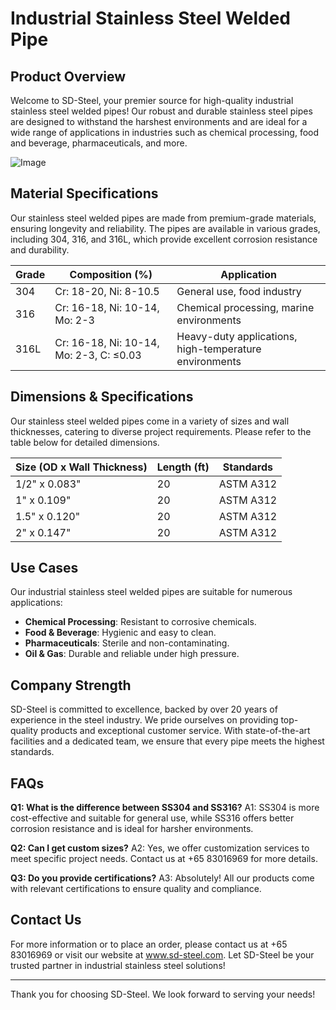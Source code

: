 # Industrial Stainless Steel Welded Pipe

## Product Overview
Welcome to SD-Steel, your premier source for high-quality industrial stainless steel welded pipes! Our robust and durable stainless steel pipes are designed to withstand the harshest environments and are ideal for a wide range of applications in industries such as chemical processing, food and beverage, pharmaceuticals, and more.

![Image](https://github.com/user-attachments/assets/2567258e-e124-4816-932d-1809bd27ef0b)

## Material Specifications
Our stainless steel welded pipes are made from premium-grade materials, ensuring longevity and reliability. The pipes are available in various grades, including 304, 316, and 316L, which provide excellent corrosion resistance and durability.

| Grade | Composition (%) | Application |
|-------|-----------------|-------------|
| 304   | Cr: 18-20, Ni: 8-10.5 | General use, food industry |
| 316   | Cr: 16-18, Ni: 10-14, Mo: 2-3 | Chemical processing, marine environments |
| 316L  | Cr: 16-18, Ni: 10-14, Mo: 2-3, C: ≤0.03 | Heavy-duty applications, high-temperature environments |

## Dimensions & Specifications
Our stainless steel welded pipes come in a variety of sizes and wall thicknesses, catering to diverse project requirements. Please refer to the table below for detailed dimensions.

| Size (OD x Wall Thickness) | Length (ft) | Standards |
|----------------------------|-------------|-----------|
| 1/2" x 0.083"              | 20          | ASTM A312    |
| 1" x 0.109"                | 20          | ASTM A312    |
| 1.5" x 0.120"              | 20          | ASTM A312    |
| 2" x 0.147"                | 20          | ASTM A312    |

## Use Cases
Our industrial stainless steel welded pipes are suitable for numerous applications:
- **Chemical Processing**: Resistant to corrosive chemicals.
- **Food & Beverage**: Hygienic and easy to clean.
- **Pharmaceuticals**: Sterile and non-contaminating.
- **Oil & Gas**: Durable and reliable under high pressure.

## Company Strength
SD-Steel is committed to excellence, backed by over 20 years of experience in the steel industry. We pride ourselves on providing top-quality products and exceptional customer service. With state-of-the-art facilities and a dedicated team, we ensure that every pipe meets the highest standards.

## FAQs
**Q1: What is the difference between SS304 and SS316?**
A1: SS304 is more cost-effective and suitable for general use, while SS316 offers better corrosion resistance and is ideal for harsher environments.

**Q2: Can I get custom sizes?**
A2: Yes, we offer customization services to meet specific project needs. Contact us at +65 83016969 for more details.

**Q3: Do you provide certifications?**
A3: Absolutely! All our products come with relevant certifications to ensure quality and compliance.

## Contact Us
For more information or to place an order, please contact us at +65 83016969 or visit our website at www.sd-steel.com. Let SD-Steel be your trusted partner in industrial stainless steel solutions!

---

Thank you for choosing SD-Steel. We look forward to serving your needs!